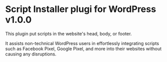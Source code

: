 # Script Installer plugi for WordPress v1.0.0

This plugin put scripts in the website's head, body, or footer.

It assists non-technical WordPress users in effortlessly integrating scripts such as Facebook Pixel, Google Pixel, and more into their websites without causing any disruptions.
